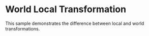 # World Local Transformation

This sample demonstrates the difference between local and world transformations.